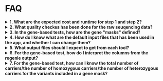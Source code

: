 # FAQ

<details>
<summary><strong>1. What are the expected cost and runtime for step 1 and step 2?</strong></summary>

The estimated cost for genome-wide jobs in ~400K white European ancestry samples using the default setting are as the follows: 

- For regenie_step1: <br><br>
  High priority job: £1.8-£2.5, 7.5 hours <br><br>
  Low priority job: £0.5-£1.5, >7.5 hours of elapsed time (risk of spot instance interruptions)<br><br>
  **Recommendations**: Start with high priority to avoid spot instance interruptions.  

- For step 2 genome-wide gene-based test: <br><br>
  High priority job: £2-3, 4.5 hours <br><br>
  Low priority job: £0.5-£1, >4 hours of elapsed time (risk of spot instance interruptions)<br><br>
  **Recommendations**: Start with low priority, switch to high priority if job is interrupted with more than 3 tries. Use low priority if only a list of genes are tested (e.g. a list of 10 gene takes less than 20 mins).  

- For step 2 genome-wide per-variant test: <br><br>
  High priority: £1.5-£2.5, 4.5 hours <br><br>
  Low priority:£0.5-£1.5, >4.5 hours (risk of spot interruptions)<br><br>
  **Recommendation**: Start with low priority, switch to high priority if job is interrupted with more than 3 tries. <br><br>


Factors that will affect run time and cost:

***Definition for "job priority"***
  - High priority is recommended for step 1 and step 2 for genome-wide jobs unless a smaller cohort <50K is included.
  - Low priroity is recommended for gene-based jobs if only a small list of genes are included. 

***Sample size***
  - Smaller samples will run quicker.

***Number of phenotypes included in one job***
  - Regenie allows mutliple phenotypes to be included in one job as a means to improve computation efficiency, however, increasing the phenotypes will non-linearly affect the runtime, especitally for regenie step 1. Please note that the current app resource configuration has not been tested in a job with more than 3 phenotypes. 
  
***For gene-based test, gene-specific jobs with a defined list of genes will be significantly quicker to run than genome-wide jobs***
  - If a list of genes are provided, the step2 gene-based test will be quicker to run <br><br>


</details>


<details>
<summary><strong>2. What quality checkes has been done for the raw seuqencing data? </strong></summary> 

Please refer to the method documentation [Method.doc](https://imperiallondon-my.sharepoint.com/:w:/g/personal/yjia2_ic_ac_uk/ESCl98tv1oBJoQu2-3aSYSABEB-V5octWrN16b5EdyKJjA?e=SFReYr) (access for internal users only).

</details>

<details>
  <summary><strong>3. In the gene-based tests, how are the gene "masks" defined?</strong></summary>

Please refer to the method documentation [Method.doc](https://imperiallondon-my.sharepoint.com/:w:/g/personal/yjia2_ic_ac_uk/ESCl98tv1oBJoQu2-3aSYSABEB-V5octWrN16b5EdyKJjA?e=SFReYr) (access for internal users only).


</details>


<details>
   <summary><strong>4. How do I know what are the default input files that has been used in the app, and whether I can change them?</strong></summary>

For detailed information about the full list of optional parameters and the required input format in the three apps, please see:

  ```bash
    dx run app-name --help
  ```

Breifly, for regenie step 1 and 2, covariates and individual list for inclusion can be optionally modified when running the apps:
    - Covariate file  (**Note:** the default is to adjust for sex, age, age2, PC1-10 and WES batches)
    - Sample inclusion file (**Note:** the default is to use the white EU ancestry only)

For step1, the default genotype file (UKB genotype array in GRCh38) can be optionally changed to user-defined genotype files in BGEN format with the following options:

  ```
    -igenotype_bgen_file
    -igenotype_sample_file
  ```

For step 2 per-variant test, the default genotype file (UKB WES in GRCh38) can be optionally changed to user-defined genotype files in PGEN format with the following options:

  ```
    -igenotype_pgen_file_tarball
    -igenotype_pgen_file_prefix
  ```

For step 2 per-gene-test, the genotype file input (QCed WES data in GRCh38) is hard-coded into the app and cannot be changed. <br><br>

All the default files used can be found either in the app --help descriptionso r in the `scripts/` folder in this repository. Only authorised users will be able to view these files. <br><br>

</details>


<details>
  <summary><strong>5. What output files should I expect to get from each tool?</strong></summary>

The output files from each tool follow the format demonstrated below. For more information regarding regenie output files, please refer to the regenie documentation. 

regenie_step1

  | File Name                        | Description                                         |
  |----------------------------------|-----------------------------------------------------|
  | `${output_file_prefix}_pred.list` | Contains a list of the `.loco` files to use for step 2 |
  | `${output_file_prefix}_1.loco`    | Contains the phenotype predictions                  |
  | `${output_file_prefix}.log`       | Log file for the job                            |

**Notes**:
  - If multiple phenotypes are included, each phenotype will be saved as a separate '.loco' file in the format: for ***P*** phenotypes, there will be `${output_file_prefix}_1.loco,${output_file_prefix}_2.loco, ${output_file_prefix}_3.loco, ${output_file_prefix}_P.loco` output files.


regenie_step2 per-variant or per-gene tests

  | File Name                                                        | Description                                         |
  |------------------------------------------------------------------|-----------------------------------------------------|
  | `${output_file_prefix}_${phenotype_colnames}_autosomes.regenie`  | Association test results                            |
  | `${output_file_prefix}_autosomes.log`                            | Log file for the association test run               |
  | `${output_file_prefix}_autosomes_masks.snplist`                  | List of variants in each defined mask for each gene |

**Notes**:
  - If multiple phenotypes are included, each phenotype will be saved as a separate '.regenie' file. Each job will only have one ".log" file and one ".snplist" file. 
  - If a list of genes are provided for the gene-based test, the output file name will be the same with the association test results for only the genes defined. 


</details>


<details>
<summary><strong>6. For the gene-based test, how do I interpret the columns from the regenie output?</strong></summary>

  The output columns can be interpreted as the following. User needs to decide which mask, MAF threshold, and test methods to focus on based on their own study context and objectives.

   | Column Name         | Description                |
   |---------------------|---------------------------|
   | SYMBOL  | gene name         |
   | GENE    | Ensembl  gene ID         |
   | CHROM   | chromosome of the gene   |
   | GENPOS  | here regenie outputs the POS for the first variant included in the mask for the gene |
   | MASK    | the pre-defined masks for collapsing variants   |
   | MAF     | the pre-defined minor allele frequency threshold: singletons, 0.1%, 1% |
   | TEST    | the collapsing methods used: burden, SKAT, SKTA-O |
   | N       | total sample size |
   | BETA    | coeffient estimate; notes that this is log(odd) if binary trait |
   | SE      | standard error |
   | CHISQ   | Chi-squared test |
   | LOG10P  | -log10(P)        |
   | P | p-value |

</details>


<details>
<summary><strong>7. For the gene-based test, how can I know the total number of carriers/the number of homozygous carriers/the number of heterozygous carriers for the variants included in a gene mask?</strong></summary>

We currently do not have a dedicated tool for obtaining this information. However, you can extract it by following the general steps below on RAP, using either SwissArmyKnife or CloudWorkStation (recommended if you only have a short list of variants):

1. For your gene mask of interest, extract the list of variants included in the mask from the `_masks.snplist` file in the regenie output.
2. Extract these variants from the QCed WES data in PGEN format and save as VCF format. The QCed WES files are located in: `project-GyZxPF8JQkyq9JVxZjQ2FvqK:/filtered/`. 
3. Use `bcftools +fill-tags` to annotate the VCF file with relevant information. For example:`bcftools +fill-tags input.vcf.gz -Oz -o output.vcf.gz -- -t AC,AF,MAF,AC_Hom,AC_Het,AC_Hemi`. 
   This will add annotations such as allele count (AC), allele frequency (AF), minor allele frequency (MAF), homozygous allele count (AC_Hom), heterozygous allele count (AC_Het), and hemizygous allele count (AC_Hemi) for each variant in the VCF file.
4. For easier further analysis, you could extract the relevant fields from the annotated VCF and save them as a text file using `bcftools query -f`.

Carrier number for the variant = AC_HET + AC_HOM/2


</details>
